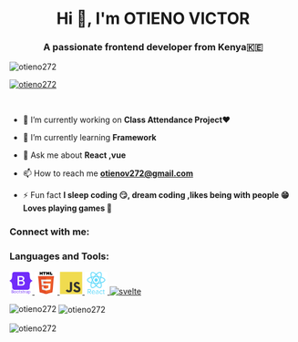 <h1 align="center">Hi 👋, I'm OTIENO VICTOR</h1>
<h3 align="center">A passionate frontend developer from Kenya🇰🇪</h3>

<p align="left"> <img src="https://komarev.com/ghpvc/?username=otieno272&label=Profile%20views&color=0e75b6&style=flat" alt="otieno272" /> </p>

<p align="left"> <a href="https://github.com/ryo-ma/github-profile-trophy"><img src="https://github-profile-trophy.vercel.app/?username=otieno272" alt="otieno272" /></a> </p>

<p align="left"> <a href="https://twitter.com/" target="blank"><img src="https://img.shields.io/twitter/follow/?logo=twitter&style=for-the-badge" alt="" /></a> </p>

- 🔭 I’m currently working on **Class Attendance Project❤️**

- 🌱 I’m currently learning **Framework**

- 💬 Ask me about **React ,vue**

- 📫 How to reach me **otienov272@gmail.com**

- ⚡ Fun fact **I sleep coding 😏, dream coding ,likes being with people 😁Loves playing games 🎯**

<h3 align="left">Connect with me:</h3>
<p align="left">
</p>

<h3 align="left">Languages and Tools:</h3>
<p align="left"> <a href="https://getbootstrap.com" target="_blank" rel="noreferrer"> <img src="https://raw.githubusercontent.com/devicons/devicon/master/icons/bootstrap/bootstrap-plain-wordmark.svg" alt="bootstrap" width="40" height="40"/> </a> <a href="https://www.w3.org/html/" target="_blank" rel="noreferrer"> <img src="https://raw.githubusercontent.com/devicons/devicon/master/icons/html5/html5-original-wordmark.svg" alt="html5" width="40" height="40"/> </a> <a href="https://developer.mozilla.org/en-US/docs/Web/JavaScript" target="_blank" rel="noreferrer"> <img src="https://raw.githubusercontent.com/devicons/devicon/master/icons/javascript/javascript-original.svg" alt="javascript" width="40" height="40"/> </a> <a href="https://reactjs.org/" target="_blank" rel="noreferrer"> <img src="https://raw.githubusercontent.com/devicons/devicon/master/icons/react/react-original-wordmark.svg" alt="react" width="40" height="40"/> </a> <a href="https://svelte.dev" target="_blank" rel="noreferrer"> <img src="https://upload.wikimedia.org/wikipedia/commons/1/1b/Svelte_Logo.svg" alt="svelte" width="40" height="40"/> </a> </p>

<p><img align="left" src="https://github-readme-stats.vercel.app/api/top-langs?username=otieno272&show_icons=true&locale=en&layout=compact" alt="otieno272" /></p>

<p>&nbsp;<img align="center" src="https://github-readme-stats.vercel.app/api?username=otieno272&show_icons=true&locale=en" alt="otieno272" /></p>

<p><img align="center" src="https://github-readme-streak-stats.herokuapp.com/?user=otieno272&" alt="otieno272" /></p>
